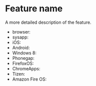 # Feature name
A more detailed description of the feature.

* browser:
* sysapp:
* iOS:
* Android:
* Windows 8:
* Phonegap:
* FirefoxOS:
* ChromeApps:
* Tizen:
* Amazon Fire OS:

